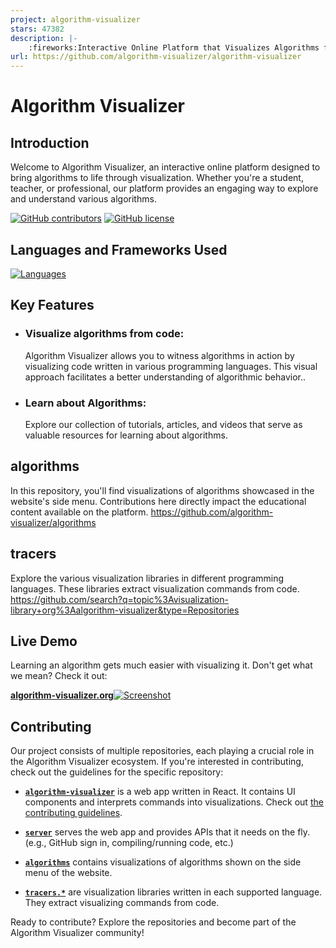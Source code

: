 ```yaml
---
project: algorithm-visualizer
stars: 47382
description: |-
    :fireworks:Interactive Online Platform that Visualizes Algorithms from Code
url: https://github.com/algorithm-visualizer/algorithm-visualizer
---
```


# Algorithm Visualizer

## Introduction
Welcome to Algorithm Visualizer, an interactive online platform designed to bring algorithms to life through visualization. Whether you're a student, teacher, or professional, our platform provides an engaging way to explore and understand various algorithms.

[![GitHub contributors](https://img.shields.io/github/contributors/algorithm-visualizer/algorithm-visualizer.svg?style=flat-square)](https://github.com/algorithm-visualizer/algorithm-visualizer/graphs/contributors)
[![GitHub license](https://img.shields.io/github/license/algorithm-visualizer/algorithm-visualizer.svg?style=flat-square)](https://github.com/algorithm-visualizer/algorithm-visualizer/blob/master/LICENSE)

## Languages and Frameworks Used
[![Languages](https://skillicons.dev/icons?i=html,css,js,react,nodejs,redux)](https://skillicons.dev)


## Key Features
<ul> 
<li>

### Visualize algorithms from code:
Algorithm Visualizer allows you to witness algorithms in action by visualizing code written in various programming languages. This visual approach facilitates a better understanding of algorithmic behavior..</li>
<li>

### Learn about Algorithms:
Explore our collection of tutorials, articles, and videos that serve as valuable resources for learning about algorithms.
</li>
</ul>

## algorithms
In this repository, you'll find visualizations of algorithms showcased in the website's side menu. Contributions here directly impact the educational content available on the platform.   https://github.com/algorithm-visualizer/algorithms</li>
</ul>


## tracers
Explore the various visualization libraries in different programming languages. These libraries extract visualization commands from code.
https://github.com/search?q=topic%3Avisualization-library+org%3Aalgorithm-visualizer&type=Repositories</li>
</ul>

## Live Demo
Learning an algorithm gets much easier with visualizing it. Don't get what we mean? Check it out:

[**algorithm-visualizer.org**![Screenshot](https://raw.githubusercontent.com/algorithm-visualizer/algorithm-visualizer/master/branding/screenshot.png)](https://algorithm-visualizer.org/)

## Contributing

Our project consists of multiple repositories, each playing a crucial role in the Algorithm Visualizer ecosystem. If you're interested in contributing, check out the guidelines for the specific repository:


- [**`algorithm-visualizer`**](https://github.com/algorithm-visualizer/algorithm-visualizer) is a web app written in React. It contains UI components and interprets commands into visualizations. Check out [the contributing guidelines](CONTRIBUTING.md).

- [**`server`**](https://github.com/algorithm-visualizer/server) serves the web app and provides APIs that it needs on the fly. (e.g., GitHub sign in, compiling/running code, etc.)

- [**`algorithms`**](https://github.com/algorithm-visualizer/algorithms) contains visualizations of algorithms shown on the side menu of the website.

- [**`tracers.*`**](https://github.com/search?q=topic%3Avisualization-library+org%3Aalgorithm-visualizer&type=Repositories) are visualization libraries written in each supported language. They extract visualizing commands from code.

Ready to contribute? Explore the repositories and become part of the Algorithm Visualizer community!
